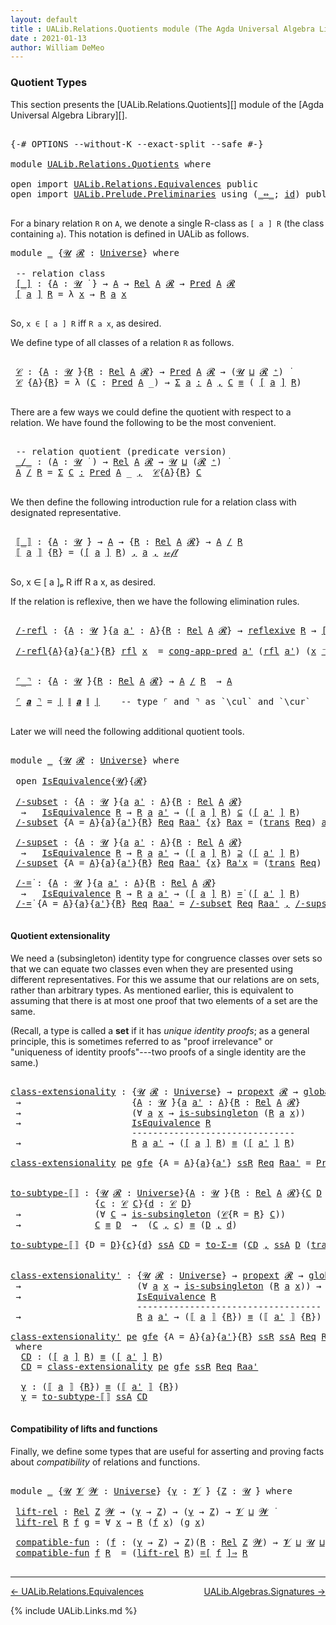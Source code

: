 ```yaml
---
layout: default
title : UALib.Relations.Quotients module (The Agda Universal Algebra Library)
date : 2021-01-13
author: William DeMeo
---
```


### <a id="quotient-types">Quotient Types</a>

This section presents the [UALib.Relations.Quotients][] module of the [Agda Universal Algebra Library][].

<pre class="Agda">

<a id="312" class="Symbol">{-#</a> <a id="316" class="Keyword">OPTIONS</a> <a id="324" class="Pragma">--without-K</a> <a id="336" class="Pragma">--exact-split</a> <a id="350" class="Pragma">--safe</a> <a id="357" class="Symbol">#-}</a>

<a id="362" class="Keyword">module</a> <a id="369" href="UALib.Relations.Quotients.html" class="Module">UALib.Relations.Quotients</a> <a id="395" class="Keyword">where</a>

<a id="402" class="Keyword">open</a> <a id="407" class="Keyword">import</a> <a id="414" href="UALib.Relations.Equivalences.html" class="Module">UALib.Relations.Equivalences</a> <a id="443" class="Keyword">public</a>
<a id="450" class="Keyword">open</a> <a id="455" class="Keyword">import</a> <a id="462" href="UALib.Prelude.Preliminaries.html" class="Module">UALib.Prelude.Preliminaries</a> <a id="490" class="Keyword">using</a> <a id="496" class="Symbol">(</a><a id="497" href="MGS-MLTT.html#7080" class="Function Operator">_⇔_</a><a id="500" class="Symbol">;</a> <a id="502" href="MGS-MLTT.html#3744" class="Function">id</a><a id="504" class="Symbol">)</a> <a id="506" class="Keyword">public</a>

</pre>

For a binary relation `R` on `A`, we denote a single R-class as `[ a ] R` (the class containing `a`). This notation is defined in UALib as follows.

<pre class="Agda">
<a id="688" class="Keyword">module</a> <a id="695" href="UALib.Relations.Quotients.html#695" class="Module">_</a> <a id="697" class="Symbol">{</a><a id="698" href="UALib.Relations.Quotients.html#698" class="Bound">𝓤</a> <a id="700" href="UALib.Relations.Quotients.html#700" class="Bound">𝓡</a> <a id="702" class="Symbol">:</a> <a id="704" href="universes.html#551" class="Postulate">Universe</a><a id="712" class="Symbol">}</a> <a id="714" class="Keyword">where</a>

 <a id="722" class="Comment">-- relation class</a>
 <a id="741" href="UALib.Relations.Quotients.html#741" class="Function Operator">[_]</a> <a id="745" class="Symbol">:</a> <a id="747" class="Symbol">{</a><a id="748" href="UALib.Relations.Quotients.html#748" class="Bound">A</a> <a id="750" class="Symbol">:</a> <a id="752" href="UALib.Relations.Quotients.html#698" class="Bound">𝓤</a> <a id="754" href="universes.html#758" class="Function Operator">̇</a> <a id="756" class="Symbol">}</a> <a id="758" class="Symbol">→</a> <a id="760" href="UALib.Relations.Quotients.html#748" class="Bound">A</a> <a id="762" class="Symbol">→</a> <a id="764" href="UALib.Relations.Binary.html#1507" class="Function">Rel</a> <a id="768" href="UALib.Relations.Quotients.html#748" class="Bound">A</a> <a id="770" href="UALib.Relations.Quotients.html#700" class="Bound">𝓡</a> <a id="772" class="Symbol">→</a> <a id="774" href="UALib.Relations.Unary.html#1088" class="Function">Pred</a> <a id="779" href="UALib.Relations.Quotients.html#748" class="Bound">A</a> <a id="781" href="UALib.Relations.Quotients.html#700" class="Bound">𝓡</a>
 <a id="784" href="UALib.Relations.Quotients.html#741" class="Function Operator">[</a> <a id="786" href="UALib.Relations.Quotients.html#786" class="Bound">a</a> <a id="788" href="UALib.Relations.Quotients.html#741" class="Function Operator">]</a> <a id="790" href="UALib.Relations.Quotients.html#790" class="Bound">R</a> <a id="792" class="Symbol">=</a> <a id="794" class="Symbol">λ</a> <a id="796" href="UALib.Relations.Quotients.html#796" class="Bound">x</a> <a id="798" class="Symbol">→</a> <a id="800" href="UALib.Relations.Quotients.html#790" class="Bound">R</a> <a id="802" href="UALib.Relations.Quotients.html#786" class="Bound">a</a> <a id="804" href="UALib.Relations.Quotients.html#796" class="Bound">x</a>

</pre>

So, `x ∈ [ a ] R` iff `R a x`, as desired.

We define type of all classes of a relation `R` as follows.

<pre class="Agda">

 <a id="939" href="UALib.Relations.Quotients.html#939" class="Function">𝒞</a> <a id="941" class="Symbol">:</a> <a id="943" class="Symbol">{</a><a id="944" href="UALib.Relations.Quotients.html#944" class="Bound">A</a> <a id="946" class="Symbol">:</a> <a id="948" href="UALib.Relations.Quotients.html#698" class="Bound">𝓤</a> <a id="950" href="universes.html#758" class="Function Operator">̇</a><a id="951" class="Symbol">}{</a><a id="953" href="UALib.Relations.Quotients.html#953" class="Bound">R</a> <a id="955" class="Symbol">:</a> <a id="957" href="UALib.Relations.Binary.html#1507" class="Function">Rel</a> <a id="961" href="UALib.Relations.Quotients.html#944" class="Bound">A</a> <a id="963" href="UALib.Relations.Quotients.html#700" class="Bound">𝓡</a><a id="964" class="Symbol">}</a> <a id="966" class="Symbol">→</a> <a id="968" href="UALib.Relations.Unary.html#1088" class="Function">Pred</a> <a id="973" href="UALib.Relations.Quotients.html#944" class="Bound">A</a> <a id="975" href="UALib.Relations.Quotients.html#700" class="Bound">𝓡</a> <a id="977" class="Symbol">→</a> <a id="979" class="Symbol">(</a><a id="980" href="UALib.Relations.Quotients.html#698" class="Bound">𝓤</a> <a id="982" href="Agda.Primitive.html#636" class="Primitive Operator">⊔</a> <a id="984" href="UALib.Relations.Quotients.html#700" class="Bound">𝓡</a> <a id="986" href="universes.html#527" class="Primitive Operator">⁺</a><a id="987" class="Symbol">)</a> <a id="989" href="universes.html#758" class="Function Operator">̇</a>
 <a id="992" href="UALib.Relations.Quotients.html#939" class="Function">𝒞</a> <a id="994" class="Symbol">{</a><a id="995" href="UALib.Relations.Quotients.html#995" class="Bound">A</a><a id="996" class="Symbol">}{</a><a id="998" href="UALib.Relations.Quotients.html#998" class="Bound">R</a><a id="999" class="Symbol">}</a> <a id="1001" class="Symbol">=</a> <a id="1003" class="Symbol">λ</a> <a id="1005" class="Symbol">(</a><a id="1006" href="UALib.Relations.Quotients.html#1006" class="Bound">C</a> <a id="1008" class="Symbol">:</a> <a id="1010" href="UALib.Relations.Unary.html#1088" class="Function">Pred</a> <a id="1015" href="UALib.Relations.Quotients.html#995" class="Bound">A</a> <a id="1017" class="Symbol">_)</a> <a id="1020" class="Symbol">→</a> <a id="1022" href="MGS-MLTT.html#3074" class="Function">Σ</a> <a id="1024" href="UALib.Relations.Quotients.html#1024" class="Bound">a</a> <a id="1026" href="MGS-MLTT.html#3074" class="Function">꞉</a> <a id="1028" href="UALib.Relations.Quotients.html#995" class="Bound">A</a> <a id="1030" href="MGS-MLTT.html#3074" class="Function">,</a> <a id="1032" href="UALib.Relations.Quotients.html#1006" class="Bound">C</a> <a id="1034" href="UALib.Prelude.Preliminaries.html#5556" class="Datatype Operator">≡</a> <a id="1036" class="Symbol">(</a> <a id="1038" href="UALib.Relations.Quotients.html#741" class="Function Operator">[</a> <a id="1040" href="UALib.Relations.Quotients.html#1024" class="Bound">a</a> <a id="1042" href="UALib.Relations.Quotients.html#741" class="Function Operator">]</a> <a id="1044" href="UALib.Relations.Quotients.html#998" class="Bound">R</a><a id="1045" class="Symbol">)</a>

</pre>

There are a few ways we could define the quotient with respect to a relation. We have found the following to be the most convenient.

<pre class="Agda">

 <a id="1209" class="Comment">-- relation quotient (predicate version)</a>
 <a id="1251" href="UALib.Relations.Quotients.html#1251" class="Function Operator">_/_</a> <a id="1255" class="Symbol">:</a> <a id="1257" class="Symbol">(</a><a id="1258" href="UALib.Relations.Quotients.html#1258" class="Bound">A</a> <a id="1260" class="Symbol">:</a> <a id="1262" href="UALib.Relations.Quotients.html#698" class="Bound">𝓤</a> <a id="1264" href="universes.html#758" class="Function Operator">̇</a> <a id="1266" class="Symbol">)</a> <a id="1268" class="Symbol">→</a> <a id="1270" href="UALib.Relations.Binary.html#1507" class="Function">Rel</a> <a id="1274" href="UALib.Relations.Quotients.html#1258" class="Bound">A</a> <a id="1276" href="UALib.Relations.Quotients.html#700" class="Bound">𝓡</a> <a id="1278" class="Symbol">→</a> <a id="1280" href="UALib.Relations.Quotients.html#698" class="Bound">𝓤</a> <a id="1282" href="Agda.Primitive.html#636" class="Primitive Operator">⊔</a> <a id="1284" class="Symbol">(</a><a id="1285" href="UALib.Relations.Quotients.html#700" class="Bound">𝓡</a> <a id="1287" href="universes.html#527" class="Primitive Operator">⁺</a><a id="1288" class="Symbol">)</a> <a id="1290" href="universes.html#758" class="Function Operator">̇</a>
 <a id="1293" href="UALib.Relations.Quotients.html#1293" class="Bound">A</a> <a id="1295" href="UALib.Relations.Quotients.html#1251" class="Function Operator">/</a> <a id="1297" href="UALib.Relations.Quotients.html#1297" class="Bound">R</a> <a id="1299" class="Symbol">=</a> <a id="1301" href="MGS-MLTT.html#3074" class="Function">Σ</a> <a id="1303" href="UALib.Relations.Quotients.html#1303" class="Bound">C</a> <a id="1305" href="MGS-MLTT.html#3074" class="Function">꞉</a> <a id="1307" href="UALib.Relations.Unary.html#1088" class="Function">Pred</a> <a id="1312" href="UALib.Relations.Quotients.html#1293" class="Bound">A</a> <a id="1314" class="Symbol">_</a> <a id="1316" href="MGS-MLTT.html#3074" class="Function">,</a>  <a id="1319" href="UALib.Relations.Quotients.html#939" class="Function">𝒞</a><a id="1320" class="Symbol">{</a><a id="1321" href="UALib.Relations.Quotients.html#1293" class="Bound">A</a><a id="1322" class="Symbol">}{</a><a id="1324" href="UALib.Relations.Quotients.html#1297" class="Bound">R</a><a id="1325" class="Symbol">}</a> <a id="1327" href="UALib.Relations.Quotients.html#1303" class="Bound">C</a>

</pre>

We then define the following introduction rule for a relation class with designated representative.

<pre class="Agda">

 <a id="1458" href="UALib.Relations.Quotients.html#1458" class="Function Operator">⟦_⟧</a> <a id="1462" class="Symbol">:</a> <a id="1464" class="Symbol">{</a><a id="1465" href="UALib.Relations.Quotients.html#1465" class="Bound">A</a> <a id="1467" class="Symbol">:</a> <a id="1469" href="UALib.Relations.Quotients.html#698" class="Bound">𝓤</a> <a id="1471" href="universes.html#758" class="Function Operator">̇</a><a id="1472" class="Symbol">}</a> <a id="1474" class="Symbol">→</a> <a id="1476" href="UALib.Relations.Quotients.html#1465" class="Bound">A</a> <a id="1478" class="Symbol">→</a> <a id="1480" class="Symbol">{</a><a id="1481" href="UALib.Relations.Quotients.html#1481" class="Bound">R</a> <a id="1483" class="Symbol">:</a> <a id="1485" href="UALib.Relations.Binary.html#1507" class="Function">Rel</a> <a id="1489" href="UALib.Relations.Quotients.html#1465" class="Bound">A</a> <a id="1491" href="UALib.Relations.Quotients.html#700" class="Bound">𝓡</a><a id="1492" class="Symbol">}</a> <a id="1494" class="Symbol">→</a> <a id="1496" href="UALib.Relations.Quotients.html#1465" class="Bound">A</a> <a id="1498" href="UALib.Relations.Quotients.html#1251" class="Function Operator">/</a> <a id="1500" href="UALib.Relations.Quotients.html#1481" class="Bound">R</a>
 <a id="1503" href="UALib.Relations.Quotients.html#1458" class="Function Operator">⟦</a> <a id="1505" href="UALib.Relations.Quotients.html#1505" class="Bound">a</a> <a id="1507" href="UALib.Relations.Quotients.html#1458" class="Function Operator">⟧</a> <a id="1509" class="Symbol">{</a><a id="1510" href="UALib.Relations.Quotients.html#1510" class="Bound">R</a><a id="1511" class="Symbol">}</a> <a id="1513" class="Symbol">=</a> <a id="1515" class="Symbol">(</a><a id="1516" href="UALib.Relations.Quotients.html#741" class="Function Operator">[</a> <a id="1518" href="UALib.Relations.Quotients.html#1505" class="Bound">a</a> <a id="1520" href="UALib.Relations.Quotients.html#741" class="Function Operator">]</a> <a id="1522" href="UALib.Relations.Quotients.html#1510" class="Bound">R</a><a id="1523" class="Symbol">)</a> <a id="1525" href="UALib.Prelude.Preliminaries.html#5665" class="InductiveConstructor Operator">,</a> <a id="1527" href="UALib.Relations.Quotients.html#1505" class="Bound">a</a> <a id="1529" href="UALib.Prelude.Preliminaries.html#5665" class="InductiveConstructor Operator">,</a> <a id="1531" href="UALib.Prelude.Preliminaries.html#5570" class="InductiveConstructor">𝓇ℯ𝒻𝓁</a>

</pre>

So, x ∈ [ a ]ₚ R iff R a x, as desired.

If the relation is reflexive, then we have the following elimination rules.

<pre class="Agda">

 <a id="1682" href="UALib.Relations.Quotients.html#1682" class="Function">/-refl</a> <a id="1689" class="Symbol">:</a> <a id="1691" class="Symbol">{</a><a id="1692" href="UALib.Relations.Quotients.html#1692" class="Bound">A</a> <a id="1694" class="Symbol">:</a> <a id="1696" href="UALib.Relations.Quotients.html#698" class="Bound">𝓤</a> <a id="1698" href="universes.html#758" class="Function Operator">̇</a><a id="1699" class="Symbol">}{</a><a id="1701" href="UALib.Relations.Quotients.html#1701" class="Bound">a</a> <a id="1703" href="UALib.Relations.Quotients.html#1703" class="Bound">a&#39;</a> <a id="1706" class="Symbol">:</a> <a id="1708" href="UALib.Relations.Quotients.html#1692" class="Bound">A</a><a id="1709" class="Symbol">}{</a><a id="1711" href="UALib.Relations.Quotients.html#1711" class="Bound">R</a> <a id="1713" class="Symbol">:</a> <a id="1715" href="UALib.Relations.Binary.html#1507" class="Function">Rel</a> <a id="1719" href="UALib.Relations.Quotients.html#1692" class="Bound">A</a> <a id="1721" href="UALib.Relations.Quotients.html#700" class="Bound">𝓡</a><a id="1722" class="Symbol">}</a> <a id="1724" class="Symbol">→</a> <a id="1726" href="UALib.Relations.Binary.html#2587" class="Function">reflexive</a> <a id="1736" href="UALib.Relations.Quotients.html#1711" class="Bound">R</a> <a id="1738" class="Symbol">→</a> <a id="1740" href="UALib.Relations.Quotients.html#741" class="Function Operator">[</a> <a id="1742" href="UALib.Relations.Quotients.html#1701" class="Bound">a</a> <a id="1744" href="UALib.Relations.Quotients.html#741" class="Function Operator">]</a> <a id="1746" href="UALib.Relations.Quotients.html#1711" class="Bound">R</a> <a id="1748" href="UALib.Prelude.Preliminaries.html#5556" class="Datatype Operator">≡</a> <a id="1750" href="UALib.Relations.Quotients.html#741" class="Function Operator">[</a> <a id="1752" href="UALib.Relations.Quotients.html#1703" class="Bound">a&#39;</a> <a id="1755" href="UALib.Relations.Quotients.html#741" class="Function Operator">]</a> <a id="1757" href="UALib.Relations.Quotients.html#1711" class="Bound">R</a> <a id="1759" class="Symbol">→</a> <a id="1761" href="UALib.Relations.Quotients.html#1711" class="Bound">R</a> <a id="1763" href="UALib.Relations.Quotients.html#1701" class="Bound">a</a> <a id="1765" href="UALib.Relations.Quotients.html#1703" class="Bound">a&#39;</a>

 <a id="1770" href="UALib.Relations.Quotients.html#1682" class="Function">/-refl</a><a id="1776" class="Symbol">{</a><a id="1777" href="UALib.Relations.Quotients.html#1777" class="Bound">A</a><a id="1778" class="Symbol">}{</a><a id="1780" href="UALib.Relations.Quotients.html#1780" class="Bound">a</a><a id="1781" class="Symbol">}{</a><a id="1783" href="UALib.Relations.Quotients.html#1783" class="Bound">a&#39;</a><a id="1785" class="Symbol">}{</a><a id="1787" href="UALib.Relations.Quotients.html#1787" class="Bound">R</a><a id="1788" class="Symbol">}</a> <a id="1790" href="UALib.Relations.Quotients.html#1790" class="Bound">rfl</a> <a id="1794" href="UALib.Relations.Quotients.html#1794" class="Bound">x</a>  <a id="1797" class="Symbol">=</a> <a id="1799" href="UALib.Relations.Unary.html#6038" class="Function">cong-app-pred</a> <a id="1813" href="UALib.Relations.Quotients.html#1783" class="Bound">a&#39;</a> <a id="1816" class="Symbol">(</a><a id="1817" href="UALib.Relations.Quotients.html#1790" class="Bound">rfl</a> <a id="1821" href="UALib.Relations.Quotients.html#1783" class="Bound">a&#39;</a><a id="1823" class="Symbol">)</a> <a id="1825" class="Symbol">(</a><a id="1826" href="UALib.Relations.Quotients.html#1794" class="Bound">x</a> <a id="1828" href="MGS-MLTT.html#6125" class="Function Operator">⁻¹</a><a id="1830" class="Symbol">)</a>


 <a id="1835" href="UALib.Relations.Quotients.html#1835" class="Function Operator">⌜_⌝</a> <a id="1839" class="Symbol">:</a> <a id="1841" class="Symbol">{</a><a id="1842" href="UALib.Relations.Quotients.html#1842" class="Bound">A</a> <a id="1844" class="Symbol">:</a> <a id="1846" href="UALib.Relations.Quotients.html#698" class="Bound">𝓤</a> <a id="1848" href="universes.html#758" class="Function Operator">̇</a><a id="1849" class="Symbol">}{</a><a id="1851" href="UALib.Relations.Quotients.html#1851" class="Bound">R</a> <a id="1853" class="Symbol">:</a> <a id="1855" href="UALib.Relations.Binary.html#1507" class="Function">Rel</a> <a id="1859" href="UALib.Relations.Quotients.html#1842" class="Bound">A</a> <a id="1861" href="UALib.Relations.Quotients.html#700" class="Bound">𝓡</a><a id="1862" class="Symbol">}</a> <a id="1864" class="Symbol">→</a> <a id="1866" href="UALib.Relations.Quotients.html#1842" class="Bound">A</a> <a id="1868" href="UALib.Relations.Quotients.html#1251" class="Function Operator">/</a> <a id="1870" href="UALib.Relations.Quotients.html#1851" class="Bound">R</a>  <a id="1873" class="Symbol">→</a> <a id="1875" href="UALib.Relations.Quotients.html#1842" class="Bound">A</a>

 <a id="1879" href="UALib.Relations.Quotients.html#1835" class="Function Operator">⌜</a> <a id="1881" href="UALib.Relations.Quotients.html#1881" class="Bound">𝒂</a> <a id="1883" href="UALib.Relations.Quotients.html#1835" class="Function Operator">⌝</a> <a id="1885" class="Symbol">=</a> <a id="1887" href="UALib.Prelude.Preliminaries.html#11659" class="Function Operator">∣</a> <a id="1889" href="UALib.Prelude.Preliminaries.html#11740" class="Function Operator">∥</a> <a id="1891" href="UALib.Relations.Quotients.html#1881" class="Bound">𝒂</a> <a id="1893" href="UALib.Prelude.Preliminaries.html#11740" class="Function Operator">∥</a> <a id="1895" href="UALib.Prelude.Preliminaries.html#11659" class="Function Operator">∣</a>    <a id="1900" class="Comment">-- type ⌜ and ⌝ as `\cul` and `\cur`</a>

</pre>

Later we will need the following additional quotient tools.

<pre class="Agda">

<a id="2025" class="Keyword">module</a> <a id="2032" href="UALib.Relations.Quotients.html#2032" class="Module">_</a> <a id="2034" class="Symbol">{</a><a id="2035" href="UALib.Relations.Quotients.html#2035" class="Bound">𝓤</a> <a id="2037" href="UALib.Relations.Quotients.html#2037" class="Bound">𝓡</a> <a id="2039" class="Symbol">:</a> <a id="2041" href="universes.html#551" class="Postulate">Universe</a><a id="2049" class="Symbol">}</a> <a id="2051" class="Keyword">where</a>

 <a id="2059" class="Keyword">open</a> <a id="2064" href="UALib.Relations.Equivalences.html#668" class="Module">IsEquivalence</a><a id="2077" class="Symbol">{</a><a id="2078" href="UALib.Relations.Quotients.html#2035" class="Bound">𝓤</a><a id="2079" class="Symbol">}{</a><a id="2081" href="UALib.Relations.Quotients.html#2037" class="Bound">𝓡</a><a id="2082" class="Symbol">}</a>

 <a id="2086" href="UALib.Relations.Quotients.html#2086" class="Function">/-subset</a> <a id="2095" class="Symbol">:</a> <a id="2097" class="Symbol">{</a><a id="2098" href="UALib.Relations.Quotients.html#2098" class="Bound">A</a> <a id="2100" class="Symbol">:</a> <a id="2102" href="UALib.Relations.Quotients.html#2035" class="Bound">𝓤</a> <a id="2104" href="universes.html#758" class="Function Operator">̇</a><a id="2105" class="Symbol">}{</a><a id="2107" href="UALib.Relations.Quotients.html#2107" class="Bound">a</a> <a id="2109" href="UALib.Relations.Quotients.html#2109" class="Bound">a&#39;</a> <a id="2112" class="Symbol">:</a> <a id="2114" href="UALib.Relations.Quotients.html#2098" class="Bound">A</a><a id="2115" class="Symbol">}{</a><a id="2117" href="UALib.Relations.Quotients.html#2117" class="Bound">R</a> <a id="2119" class="Symbol">:</a> <a id="2121" href="UALib.Relations.Binary.html#1507" class="Function">Rel</a> <a id="2125" href="UALib.Relations.Quotients.html#2098" class="Bound">A</a> <a id="2127" href="UALib.Relations.Quotients.html#2037" class="Bound">𝓡</a><a id="2128" class="Symbol">}</a>
  <a id="2132" class="Symbol">→</a>   <a id="2136" href="UALib.Relations.Equivalences.html#668" class="Record">IsEquivalence</a> <a id="2150" href="UALib.Relations.Quotients.html#2117" class="Bound">R</a> <a id="2152" class="Symbol">→</a> <a id="2154" href="UALib.Relations.Quotients.html#2117" class="Bound">R</a> <a id="2156" href="UALib.Relations.Quotients.html#2107" class="Bound">a</a> <a id="2158" href="UALib.Relations.Quotients.html#2109" class="Bound">a&#39;</a> <a id="2161" class="Symbol">→</a> <a id="2163" class="Symbol">(</a><a id="2164" href="UALib.Relations.Quotients.html#741" class="Function Operator">[</a> <a id="2166" href="UALib.Relations.Quotients.html#2107" class="Bound">a</a> <a id="2168" href="UALib.Relations.Quotients.html#741" class="Function Operator">]</a> <a id="2170" href="UALib.Relations.Quotients.html#2117" class="Bound">R</a><a id="2171" class="Symbol">)</a> <a id="2173" href="UALib.Relations.Unary.html#3007" class="Function Operator">⊆</a> <a id="2175" class="Symbol">(</a><a id="2176" href="UALib.Relations.Quotients.html#741" class="Function Operator">[</a> <a id="2178" href="UALib.Relations.Quotients.html#2109" class="Bound">a&#39;</a> <a id="2181" href="UALib.Relations.Quotients.html#741" class="Function Operator">]</a> <a id="2183" href="UALib.Relations.Quotients.html#2117" class="Bound">R</a><a id="2184" class="Symbol">)</a>
 <a id="2187" href="UALib.Relations.Quotients.html#2086" class="Function">/-subset</a> <a id="2196" class="Symbol">{</a><a id="2197" class="Argument">A</a> <a id="2199" class="Symbol">=</a> <a id="2201" href="UALib.Relations.Quotients.html#2201" class="Bound">A</a><a id="2202" class="Symbol">}{</a><a id="2204" href="UALib.Relations.Quotients.html#2204" class="Bound">a</a><a id="2205" class="Symbol">}{</a><a id="2207" href="UALib.Relations.Quotients.html#2207" class="Bound">a&#39;</a><a id="2209" class="Symbol">}{</a><a id="2211" href="UALib.Relations.Quotients.html#2211" class="Bound">R</a><a id="2212" class="Symbol">}</a> <a id="2214" href="UALib.Relations.Quotients.html#2214" class="Bound">Req</a> <a id="2218" href="UALib.Relations.Quotients.html#2218" class="Bound">Raa&#39;</a> <a id="2223" class="Symbol">{</a><a id="2224" href="UALib.Relations.Quotients.html#2224" class="Bound">x</a><a id="2225" class="Symbol">}</a> <a id="2227" href="UALib.Relations.Quotients.html#2227" class="Bound">Rax</a> <a id="2231" class="Symbol">=</a> <a id="2233" class="Symbol">(</a><a id="2234" href="UALib.Relations.Equivalences.html#786" class="Field">trans</a> <a id="2240" href="UALib.Relations.Quotients.html#2214" class="Bound">Req</a><a id="2243" class="Symbol">)</a> <a id="2245" href="UALib.Relations.Quotients.html#2207" class="Bound">a&#39;</a> <a id="2248" href="UALib.Relations.Quotients.html#2204" class="Bound">a</a> <a id="2250" href="UALib.Relations.Quotients.html#2224" class="Bound">x</a> <a id="2252" class="Symbol">(</a><a id="2253" href="UALib.Relations.Equivalences.html#761" class="Field">sym</a> <a id="2257" href="UALib.Relations.Quotients.html#2214" class="Bound">Req</a> <a id="2261" href="UALib.Relations.Quotients.html#2204" class="Bound">a</a> <a id="2263" href="UALib.Relations.Quotients.html#2207" class="Bound">a&#39;</a> <a id="2266" href="UALib.Relations.Quotients.html#2218" class="Bound">Raa&#39;</a><a id="2270" class="Symbol">)</a> <a id="2272" href="UALib.Relations.Quotients.html#2227" class="Bound">Rax</a>

 <a id="2278" href="UALib.Relations.Quotients.html#2278" class="Function">/-supset</a> <a id="2287" class="Symbol">:</a> <a id="2289" class="Symbol">{</a><a id="2290" href="UALib.Relations.Quotients.html#2290" class="Bound">A</a> <a id="2292" class="Symbol">:</a> <a id="2294" href="UALib.Relations.Quotients.html#2035" class="Bound">𝓤</a> <a id="2296" href="universes.html#758" class="Function Operator">̇</a><a id="2297" class="Symbol">}{</a><a id="2299" href="UALib.Relations.Quotients.html#2299" class="Bound">a</a> <a id="2301" href="UALib.Relations.Quotients.html#2301" class="Bound">a&#39;</a> <a id="2304" class="Symbol">:</a> <a id="2306" href="UALib.Relations.Quotients.html#2290" class="Bound">A</a><a id="2307" class="Symbol">}{</a><a id="2309" href="UALib.Relations.Quotients.html#2309" class="Bound">R</a> <a id="2311" class="Symbol">:</a> <a id="2313" href="UALib.Relations.Binary.html#1507" class="Function">Rel</a> <a id="2317" href="UALib.Relations.Quotients.html#2290" class="Bound">A</a> <a id="2319" href="UALib.Relations.Quotients.html#2037" class="Bound">𝓡</a><a id="2320" class="Symbol">}</a>
  <a id="2324" class="Symbol">→</a>   <a id="2328" href="UALib.Relations.Equivalences.html#668" class="Record">IsEquivalence</a> <a id="2342" href="UALib.Relations.Quotients.html#2309" class="Bound">R</a> <a id="2344" class="Symbol">→</a> <a id="2346" href="UALib.Relations.Quotients.html#2309" class="Bound">R</a> <a id="2348" href="UALib.Relations.Quotients.html#2299" class="Bound">a</a> <a id="2350" href="UALib.Relations.Quotients.html#2301" class="Bound">a&#39;</a> <a id="2353" class="Symbol">→</a> <a id="2355" class="Symbol">(</a><a id="2356" href="UALib.Relations.Quotients.html#741" class="Function Operator">[</a> <a id="2358" href="UALib.Relations.Quotients.html#2299" class="Bound">a</a> <a id="2360" href="UALib.Relations.Quotients.html#741" class="Function Operator">]</a> <a id="2362" href="UALib.Relations.Quotients.html#2309" class="Bound">R</a><a id="2363" class="Symbol">)</a> <a id="2365" href="UALib.Relations.Unary.html#3109" class="Function Operator">⊇</a> <a id="2367" class="Symbol">(</a><a id="2368" href="UALib.Relations.Quotients.html#741" class="Function Operator">[</a> <a id="2370" href="UALib.Relations.Quotients.html#2301" class="Bound">a&#39;</a> <a id="2373" href="UALib.Relations.Quotients.html#741" class="Function Operator">]</a> <a id="2375" href="UALib.Relations.Quotients.html#2309" class="Bound">R</a><a id="2376" class="Symbol">)</a>
 <a id="2379" href="UALib.Relations.Quotients.html#2278" class="Function">/-supset</a> <a id="2388" class="Symbol">{</a><a id="2389" class="Argument">A</a> <a id="2391" class="Symbol">=</a> <a id="2393" href="UALib.Relations.Quotients.html#2393" class="Bound">A</a><a id="2394" class="Symbol">}{</a><a id="2396" href="UALib.Relations.Quotients.html#2396" class="Bound">a</a><a id="2397" class="Symbol">}{</a><a id="2399" href="UALib.Relations.Quotients.html#2399" class="Bound">a&#39;</a><a id="2401" class="Symbol">}{</a><a id="2403" href="UALib.Relations.Quotients.html#2403" class="Bound">R</a><a id="2404" class="Symbol">}</a> <a id="2406" href="UALib.Relations.Quotients.html#2406" class="Bound">Req</a> <a id="2410" href="UALib.Relations.Quotients.html#2410" class="Bound">Raa&#39;</a> <a id="2415" class="Symbol">{</a><a id="2416" href="UALib.Relations.Quotients.html#2416" class="Bound">x</a><a id="2417" class="Symbol">}</a> <a id="2419" href="UALib.Relations.Quotients.html#2419" class="Bound">Ra&#39;x</a> <a id="2424" class="Symbol">=</a> <a id="2426" class="Symbol">(</a><a id="2427" href="UALib.Relations.Equivalences.html#786" class="Field">trans</a> <a id="2433" href="UALib.Relations.Quotients.html#2406" class="Bound">Req</a><a id="2436" class="Symbol">)</a> <a id="2438" href="UALib.Relations.Quotients.html#2396" class="Bound">a</a> <a id="2440" href="UALib.Relations.Quotients.html#2399" class="Bound">a&#39;</a> <a id="2443" href="UALib.Relations.Quotients.html#2416" class="Bound">x</a> <a id="2445" href="UALib.Relations.Quotients.html#2410" class="Bound">Raa&#39;</a> <a id="2450" href="UALib.Relations.Quotients.html#2419" class="Bound">Ra&#39;x</a>

 <a id="2457" href="UALib.Relations.Quotients.html#2457" class="Function">/-=̇</a> <a id="2462" class="Symbol">:</a> <a id="2464" class="Symbol">{</a><a id="2465" href="UALib.Relations.Quotients.html#2465" class="Bound">A</a> <a id="2467" class="Symbol">:</a> <a id="2469" href="UALib.Relations.Quotients.html#2035" class="Bound">𝓤</a> <a id="2471" href="universes.html#758" class="Function Operator">̇</a><a id="2472" class="Symbol">}{</a><a id="2474" href="UALib.Relations.Quotients.html#2474" class="Bound">a</a> <a id="2476" href="UALib.Relations.Quotients.html#2476" class="Bound">a&#39;</a> <a id="2479" class="Symbol">:</a> <a id="2481" href="UALib.Relations.Quotients.html#2465" class="Bound">A</a><a id="2482" class="Symbol">}{</a><a id="2484" href="UALib.Relations.Quotients.html#2484" class="Bound">R</a> <a id="2486" class="Symbol">:</a> <a id="2488" href="UALib.Relations.Binary.html#1507" class="Function">Rel</a> <a id="2492" href="UALib.Relations.Quotients.html#2465" class="Bound">A</a> <a id="2494" href="UALib.Relations.Quotients.html#2037" class="Bound">𝓡</a><a id="2495" class="Symbol">}</a>
  <a id="2499" class="Symbol">→</a>   <a id="2503" href="UALib.Relations.Equivalences.html#668" class="Record">IsEquivalence</a> <a id="2517" href="UALib.Relations.Quotients.html#2484" class="Bound">R</a> <a id="2519" class="Symbol">→</a> <a id="2521" href="UALib.Relations.Quotients.html#2484" class="Bound">R</a> <a id="2523" href="UALib.Relations.Quotients.html#2474" class="Bound">a</a> <a id="2525" href="UALib.Relations.Quotients.html#2476" class="Bound">a&#39;</a> <a id="2528" class="Symbol">→</a> <a id="2530" class="Symbol">(</a><a id="2531" href="UALib.Relations.Quotients.html#741" class="Function Operator">[</a> <a id="2533" href="UALib.Relations.Quotients.html#2474" class="Bound">a</a> <a id="2535" href="UALib.Relations.Quotients.html#741" class="Function Operator">]</a> <a id="2537" href="UALib.Relations.Quotients.html#2484" class="Bound">R</a><a id="2538" class="Symbol">)</a> <a id="2540" href="UALib.Relations.Unary.html#3691" class="Function Operator">=̇</a> <a id="2543" class="Symbol">(</a><a id="2544" href="UALib.Relations.Quotients.html#741" class="Function Operator">[</a> <a id="2546" href="UALib.Relations.Quotients.html#2476" class="Bound">a&#39;</a> <a id="2549" href="UALib.Relations.Quotients.html#741" class="Function Operator">]</a> <a id="2551" href="UALib.Relations.Quotients.html#2484" class="Bound">R</a><a id="2552" class="Symbol">)</a>
 <a id="2555" href="UALib.Relations.Quotients.html#2457" class="Function">/-=̇</a> <a id="2560" class="Symbol">{</a><a id="2561" class="Argument">A</a> <a id="2563" class="Symbol">=</a> <a id="2565" href="UALib.Relations.Quotients.html#2565" class="Bound">A</a><a id="2566" class="Symbol">}{</a><a id="2568" href="UALib.Relations.Quotients.html#2568" class="Bound">a</a><a id="2569" class="Symbol">}{</a><a id="2571" href="UALib.Relations.Quotients.html#2571" class="Bound">a&#39;</a><a id="2573" class="Symbol">}{</a><a id="2575" href="UALib.Relations.Quotients.html#2575" class="Bound">R</a><a id="2576" class="Symbol">}</a> <a id="2578" href="UALib.Relations.Quotients.html#2578" class="Bound">Req</a> <a id="2582" href="UALib.Relations.Quotients.html#2582" class="Bound">Raa&#39;</a> <a id="2587" class="Symbol">=</a> <a id="2589" href="UALib.Relations.Quotients.html#2086" class="Function">/-subset</a> <a id="2598" href="UALib.Relations.Quotients.html#2578" class="Bound">Req</a> <a id="2602" href="UALib.Relations.Quotients.html#2582" class="Bound">Raa&#39;</a> <a id="2607" href="UALib.Prelude.Preliminaries.html#5665" class="InductiveConstructor Operator">,</a> <a id="2609" href="UALib.Relations.Quotients.html#2278" class="Function">/-supset</a> <a id="2618" href="UALib.Relations.Quotients.html#2578" class="Bound">Req</a> <a id="2622" href="UALib.Relations.Quotients.html#2582" class="Bound">Raa&#39;</a>

</pre>

#### <a id="quotient-extensionality">Quotient extensionality</a>

We need a (subsingleton) identity type for congruence classes over sets so that we can equate two classes even when they are presented using different representatives.  For this we assume that our relations are on sets, rather than arbitrary types.  As mentioned earlier, this is equivalent to assuming that there is at most one proof that two elements of a set are the same.

(Recall, a type is called a **set** if it has *unique identity proofs*; as a general principle, this is sometimes referred to as "proof irrelevance" or "uniqueness of identity proofs"---two proofs of a single identity are the same.)

<pre class="Agda">

<a id="class-extensionality"></a><a id="3331" href="UALib.Relations.Quotients.html#3331" class="Function">class-extensionality</a> <a id="3352" class="Symbol">:</a> <a id="3354" class="Symbol">{</a><a id="3355" href="UALib.Relations.Quotients.html#3355" class="Bound">𝓤</a> <a id="3357" href="UALib.Relations.Quotients.html#3357" class="Bound">𝓡</a> <a id="3359" class="Symbol">:</a> <a id="3361" href="universes.html#551" class="Postulate">Universe</a><a id="3369" class="Symbol">}</a> <a id="3371" class="Symbol">→</a> <a id="3373" href="MGS-Powerset.html#382" class="Function">propext</a> <a id="3381" href="UALib.Relations.Quotients.html#3357" class="Bound">𝓡</a> <a id="3383" class="Symbol">→</a> <a id="3385" href="MGS-Subsingleton-Theorems.html#3468" class="Function">global-dfunext</a>
 <a id="3401" class="Symbol">→</a>                     <a id="3423" class="Symbol">{</a><a id="3424" href="UALib.Relations.Quotients.html#3424" class="Bound">A</a> <a id="3426" class="Symbol">:</a> <a id="3428" href="UALib.Relations.Quotients.html#3355" class="Bound">𝓤</a> <a id="3430" href="universes.html#758" class="Function Operator">̇</a><a id="3431" class="Symbol">}{</a><a id="3433" href="UALib.Relations.Quotients.html#3433" class="Bound">a</a> <a id="3435" href="UALib.Relations.Quotients.html#3435" class="Bound">a&#39;</a> <a id="3438" class="Symbol">:</a> <a id="3440" href="UALib.Relations.Quotients.html#3424" class="Bound">A</a><a id="3441" class="Symbol">}{</a><a id="3443" href="UALib.Relations.Quotients.html#3443" class="Bound">R</a> <a id="3445" class="Symbol">:</a> <a id="3447" href="UALib.Relations.Binary.html#1507" class="Function">Rel</a> <a id="3451" href="UALib.Relations.Quotients.html#3424" class="Bound">A</a> <a id="3453" href="UALib.Relations.Quotients.html#3357" class="Bound">𝓡</a><a id="3454" class="Symbol">}</a>
 <a id="3457" class="Symbol">→</a>                     <a id="3479" class="Symbol">(∀</a> <a id="3482" href="UALib.Relations.Quotients.html#3482" class="Bound">a</a> <a id="3484" href="UALib.Relations.Quotients.html#3484" class="Bound">x</a> <a id="3486" class="Symbol">→</a> <a id="3488" href="MGS-Basic-UF.html#743" class="Function">is-subsingleton</a> <a id="3504" class="Symbol">(</a><a id="3505" href="UALib.Relations.Quotients.html#3443" class="Bound">R</a> <a id="3507" href="UALib.Relations.Quotients.html#3482" class="Bound">a</a> <a id="3509" href="UALib.Relations.Quotients.html#3484" class="Bound">x</a><a id="3510" class="Symbol">))</a>
 <a id="3514" class="Symbol">→</a>                     <a id="3536" href="UALib.Relations.Equivalences.html#668" class="Record">IsEquivalence</a> <a id="3550" href="UALib.Relations.Quotients.html#3443" class="Bound">R</a>
                       <a id="3575" class="Comment">-------------------------------</a>
 <a id="3608" class="Symbol">→</a>                     <a id="3630" href="UALib.Relations.Quotients.html#3443" class="Bound">R</a> <a id="3632" href="UALib.Relations.Quotients.html#3433" class="Bound">a</a> <a id="3634" href="UALib.Relations.Quotients.html#3435" class="Bound">a&#39;</a> <a id="3637" class="Symbol">→</a> <a id="3639" class="Symbol">(</a><a id="3640" href="UALib.Relations.Quotients.html#741" class="Function Operator">[</a> <a id="3642" href="UALib.Relations.Quotients.html#3433" class="Bound">a</a> <a id="3644" href="UALib.Relations.Quotients.html#741" class="Function Operator">]</a> <a id="3646" href="UALib.Relations.Quotients.html#3443" class="Bound">R</a><a id="3647" class="Symbol">)</a> <a id="3649" href="UALib.Prelude.Preliminaries.html#5556" class="Datatype Operator">≡</a> <a id="3651" class="Symbol">(</a><a id="3652" href="UALib.Relations.Quotients.html#741" class="Function Operator">[</a> <a id="3654" href="UALib.Relations.Quotients.html#3435" class="Bound">a&#39;</a> <a id="3657" href="UALib.Relations.Quotients.html#741" class="Function Operator">]</a> <a id="3659" href="UALib.Relations.Quotients.html#3443" class="Bound">R</a><a id="3660" class="Symbol">)</a>

<a id="3663" href="UALib.Relations.Quotients.html#3331" class="Function">class-extensionality</a> <a id="3684" href="UALib.Relations.Quotients.html#3684" class="Bound">pe</a> <a id="3687" href="UALib.Relations.Quotients.html#3687" class="Bound">gfe</a> <a id="3691" class="Symbol">{</a><a id="3692" class="Argument">A</a> <a id="3694" class="Symbol">=</a> <a id="3696" href="UALib.Relations.Quotients.html#3696" class="Bound">A</a><a id="3697" class="Symbol">}{</a><a id="3699" href="UALib.Relations.Quotients.html#3699" class="Bound">a</a><a id="3700" class="Symbol">}{</a><a id="3702" href="UALib.Relations.Quotients.html#3702" class="Bound">a&#39;</a><a id="3704" class="Symbol">}</a> <a id="3706" href="UALib.Relations.Quotients.html#3706" class="Bound">ssR</a> <a id="3710" href="UALib.Relations.Quotients.html#3710" class="Bound">Req</a> <a id="3714" href="UALib.Relations.Quotients.html#3714" class="Bound">Raa&#39;</a> <a id="3719" class="Symbol">=</a> <a id="3721" href="UALib.Relations.Unary.html#4576" class="Function">Pred-=̇-≡</a> <a id="3731" href="UALib.Relations.Quotients.html#3684" class="Bound">pe</a> <a id="3734" href="UALib.Relations.Quotients.html#3687" class="Bound">gfe</a> <a id="3738" class="Symbol">(</a><a id="3739" href="UALib.Relations.Quotients.html#3706" class="Bound">ssR</a> <a id="3743" href="UALib.Relations.Quotients.html#3699" class="Bound">a</a><a id="3744" class="Symbol">)(</a><a id="3746" href="UALib.Relations.Quotients.html#3706" class="Bound">ssR</a> <a id="3750" href="UALib.Relations.Quotients.html#3702" class="Bound">a&#39;</a><a id="3752" class="Symbol">)(</a><a id="3754" href="UALib.Relations.Quotients.html#2457" class="Function">/-=̇</a> <a id="3759" href="UALib.Relations.Quotients.html#3710" class="Bound">Req</a> <a id="3763" href="UALib.Relations.Quotients.html#3714" class="Bound">Raa&#39;</a><a id="3767" class="Symbol">)</a>


<a id="to-subtype-⟦⟧"></a><a id="3771" href="UALib.Relations.Quotients.html#3771" class="Function">to-subtype-⟦⟧</a> <a id="3785" class="Symbol">:</a> <a id="3787" class="Symbol">{</a><a id="3788" href="UALib.Relations.Quotients.html#3788" class="Bound">𝓤</a> <a id="3790" href="UALib.Relations.Quotients.html#3790" class="Bound">𝓡</a> <a id="3792" class="Symbol">:</a> <a id="3794" href="universes.html#551" class="Postulate">Universe</a><a id="3802" class="Symbol">}{</a><a id="3804" href="UALib.Relations.Quotients.html#3804" class="Bound">A</a> <a id="3806" class="Symbol">:</a> <a id="3808" href="UALib.Relations.Quotients.html#3788" class="Bound">𝓤</a> <a id="3810" href="universes.html#758" class="Function Operator">̇</a><a id="3811" class="Symbol">}{</a><a id="3813" href="UALib.Relations.Quotients.html#3813" class="Bound">R</a> <a id="3815" class="Symbol">:</a> <a id="3817" href="UALib.Relations.Binary.html#1507" class="Function">Rel</a> <a id="3821" href="UALib.Relations.Quotients.html#3804" class="Bound">A</a> <a id="3823" href="UALib.Relations.Quotients.html#3790" class="Bound">𝓡</a><a id="3824" class="Symbol">}{</a><a id="3826" href="UALib.Relations.Quotients.html#3826" class="Bound">C</a> <a id="3828" href="UALib.Relations.Quotients.html#3828" class="Bound">D</a> <a id="3830" class="Symbol">:</a> <a id="3832" href="UALib.Relations.Unary.html#1088" class="Function">Pred</a> <a id="3837" href="UALib.Relations.Quotients.html#3804" class="Bound">A</a> <a id="3839" href="UALib.Relations.Quotients.html#3790" class="Bound">𝓡</a><a id="3840" class="Symbol">}</a>
                <a id="3858" class="Symbol">{</a><a id="3859" href="UALib.Relations.Quotients.html#3859" class="Bound">c</a> <a id="3861" class="Symbol">:</a> <a id="3863" href="UALib.Relations.Quotients.html#939" class="Function">𝒞</a> <a id="3865" href="UALib.Relations.Quotients.html#3826" class="Bound">C</a><a id="3866" class="Symbol">}{</a><a id="3868" href="UALib.Relations.Quotients.html#3868" class="Bound">d</a> <a id="3870" class="Symbol">:</a> <a id="3872" href="UALib.Relations.Quotients.html#939" class="Function">𝒞</a> <a id="3874" href="UALib.Relations.Quotients.html#3828" class="Bound">D</a><a id="3875" class="Symbol">}</a>
 <a id="3878" class="Symbol">→</a>              <a id="3893" class="Symbol">(∀</a> <a id="3896" href="UALib.Relations.Quotients.html#3896" class="Bound">C</a> <a id="3898" class="Symbol">→</a> <a id="3900" href="MGS-Basic-UF.html#743" class="Function">is-subsingleton</a> <a id="3916" class="Symbol">(</a><a id="3917" href="UALib.Relations.Quotients.html#939" class="Function">𝒞</a><a id="3918" class="Symbol">{</a><a id="3919" class="Argument">R</a> <a id="3921" class="Symbol">=</a> <a id="3923" href="UALib.Relations.Quotients.html#3813" class="Bound">R</a><a id="3924" class="Symbol">}</a> <a id="3926" href="UALib.Relations.Quotients.html#3896" class="Bound">C</a><a id="3927" class="Symbol">))</a>
 <a id="3931" class="Symbol">→</a>              <a id="3946" href="UALib.Relations.Quotients.html#3826" class="Bound">C</a> <a id="3948" href="UALib.Prelude.Preliminaries.html#5556" class="Datatype Operator">≡</a> <a id="3950" href="UALib.Relations.Quotients.html#3828" class="Bound">D</a>  <a id="3953" class="Symbol">→</a>  <a id="3956" class="Symbol">(</a><a id="3957" href="UALib.Relations.Quotients.html#3826" class="Bound">C</a> <a id="3959" href="UALib.Prelude.Preliminaries.html#5665" class="InductiveConstructor Operator">,</a> <a id="3961" href="UALib.Relations.Quotients.html#3859" class="Bound">c</a><a id="3962" class="Symbol">)</a> <a id="3964" href="UALib.Prelude.Preliminaries.html#5556" class="Datatype Operator">≡</a> <a id="3966" class="Symbol">(</a><a id="3967" href="UALib.Relations.Quotients.html#3828" class="Bound">D</a> <a id="3969" href="UALib.Prelude.Preliminaries.html#5665" class="InductiveConstructor Operator">,</a> <a id="3971" href="UALib.Relations.Quotients.html#3868" class="Bound">d</a><a id="3972" class="Symbol">)</a>

<a id="3975" href="UALib.Relations.Quotients.html#3771" class="Function">to-subtype-⟦⟧</a> <a id="3989" class="Symbol">{</a><a id="3990" class="Argument">D</a> <a id="3992" class="Symbol">=</a> <a id="3994" href="UALib.Relations.Quotients.html#3994" class="Bound">D</a><a id="3995" class="Symbol">}{</a><a id="3997" href="UALib.Relations.Quotients.html#3997" class="Bound">c</a><a id="3998" class="Symbol">}{</a><a id="4000" href="UALib.Relations.Quotients.html#4000" class="Bound">d</a><a id="4001" class="Symbol">}</a> <a id="4003" href="UALib.Relations.Quotients.html#4003" class="Bound">ssA</a> <a id="4007" href="UALib.Relations.Quotients.html#4007" class="Bound">CD</a> <a id="4010" class="Symbol">=</a> <a id="4012" href="MGS-Basic-UF.html#7284" class="Function">to-Σ-≡</a> <a id="4019" class="Symbol">(</a><a id="4020" href="UALib.Relations.Quotients.html#4007" class="Bound">CD</a> <a id="4023" href="UALib.Prelude.Preliminaries.html#5665" class="InductiveConstructor Operator">,</a> <a id="4025" href="UALib.Relations.Quotients.html#4003" class="Bound">ssA</a> <a id="4029" href="UALib.Relations.Quotients.html#3994" class="Bound">D</a> <a id="4031" class="Symbol">(</a><a id="4032" href="MGS-MLTT.html#4946" class="Function">transport</a> <a id="4042" href="UALib.Relations.Quotients.html#939" class="Function">𝒞</a> <a id="4044" href="UALib.Relations.Quotients.html#4007" class="Bound">CD</a> <a id="4047" href="UALib.Relations.Quotients.html#3997" class="Bound">c</a><a id="4048" class="Symbol">)</a> <a id="4050" href="UALib.Relations.Quotients.html#4000" class="Bound">d</a><a id="4051" class="Symbol">)</a>


<a id="class-extensionality&#39;"></a><a id="4055" href="UALib.Relations.Quotients.html#4055" class="Function">class-extensionality&#39;</a> <a id="4077" class="Symbol">:</a> <a id="4079" class="Symbol">{</a><a id="4080" href="UALib.Relations.Quotients.html#4080" class="Bound">𝓤</a> <a id="4082" href="UALib.Relations.Quotients.html#4082" class="Bound">𝓡</a> <a id="4084" class="Symbol">:</a> <a id="4086" href="universes.html#551" class="Postulate">Universe</a><a id="4094" class="Symbol">}</a> <a id="4096" class="Symbol">→</a> <a id="4098" href="MGS-Powerset.html#382" class="Function">propext</a> <a id="4106" href="UALib.Relations.Quotients.html#4082" class="Bound">𝓡</a> <a id="4108" class="Symbol">→</a> <a id="4110" href="MGS-Subsingleton-Theorems.html#3468" class="Function">global-dfunext</a> <a id="4125" class="Symbol">→</a> <a id="4127" class="Symbol">{</a><a id="4128" href="UALib.Relations.Quotients.html#4128" class="Bound">A</a> <a id="4130" class="Symbol">:</a> <a id="4132" href="UALib.Relations.Quotients.html#4080" class="Bound">𝓤</a> <a id="4134" href="universes.html#758" class="Function Operator">̇</a><a id="4135" class="Symbol">}{</a><a id="4137" href="UALib.Relations.Quotients.html#4137" class="Bound">a</a> <a id="4139" href="UALib.Relations.Quotients.html#4139" class="Bound">a&#39;</a> <a id="4142" class="Symbol">:</a> <a id="4144" href="UALib.Relations.Quotients.html#4128" class="Bound">A</a><a id="4145" class="Symbol">}{</a><a id="4147" href="UALib.Relations.Quotients.html#4147" class="Bound">R</a> <a id="4149" class="Symbol">:</a> <a id="4151" href="UALib.Relations.Binary.html#1507" class="Function">Rel</a> <a id="4155" href="UALib.Relations.Quotients.html#4128" class="Bound">A</a> <a id="4157" href="UALib.Relations.Quotients.html#4082" class="Bound">𝓡</a><a id="4158" class="Symbol">}</a>
 <a id="4161" class="Symbol">→</a>                      <a id="4184" class="Symbol">(∀</a> <a id="4187" href="UALib.Relations.Quotients.html#4187" class="Bound">a</a> <a id="4189" href="UALib.Relations.Quotients.html#4189" class="Bound">x</a> <a id="4191" class="Symbol">→</a> <a id="4193" href="MGS-Basic-UF.html#743" class="Function">is-subsingleton</a> <a id="4209" class="Symbol">(</a><a id="4210" href="UALib.Relations.Quotients.html#4147" class="Bound">R</a> <a id="4212" href="UALib.Relations.Quotients.html#4187" class="Bound">a</a> <a id="4214" href="UALib.Relations.Quotients.html#4189" class="Bound">x</a><a id="4215" class="Symbol">))</a> <a id="4218" class="Symbol">→</a> <a id="4220" class="Symbol">(∀</a> <a id="4223" href="UALib.Relations.Quotients.html#4223" class="Bound">C</a> <a id="4225" class="Symbol">→</a> <a id="4227" href="MGS-Basic-UF.html#743" class="Function">is-subsingleton</a> <a id="4243" class="Symbol">(</a><a id="4244" href="UALib.Relations.Quotients.html#939" class="Function">𝒞</a> <a id="4246" href="UALib.Relations.Quotients.html#4223" class="Bound">C</a><a id="4247" class="Symbol">))</a>
 <a id="4251" class="Symbol">→</a>                      <a id="4274" href="UALib.Relations.Equivalences.html#668" class="Record">IsEquivalence</a> <a id="4288" href="UALib.Relations.Quotients.html#4147" class="Bound">R</a>
                        <a id="4314" class="Comment">-----------------------------------</a>
 <a id="4351" class="Symbol">→</a>                      <a id="4374" href="UALib.Relations.Quotients.html#4147" class="Bound">R</a> <a id="4376" href="UALib.Relations.Quotients.html#4137" class="Bound">a</a> <a id="4378" href="UALib.Relations.Quotients.html#4139" class="Bound">a&#39;</a> <a id="4381" class="Symbol">→</a> <a id="4383" class="Symbol">(</a><a id="4384" href="UALib.Relations.Quotients.html#1458" class="Function Operator">⟦</a> <a id="4386" href="UALib.Relations.Quotients.html#4137" class="Bound">a</a> <a id="4388" href="UALib.Relations.Quotients.html#1458" class="Function Operator">⟧</a> <a id="4390" class="Symbol">{</a><a id="4391" href="UALib.Relations.Quotients.html#4147" class="Bound">R</a><a id="4392" class="Symbol">})</a> <a id="4395" href="UALib.Prelude.Preliminaries.html#5556" class="Datatype Operator">≡</a> <a id="4397" class="Symbol">(</a><a id="4398" href="UALib.Relations.Quotients.html#1458" class="Function Operator">⟦</a> <a id="4400" href="UALib.Relations.Quotients.html#4139" class="Bound">a&#39;</a> <a id="4403" href="UALib.Relations.Quotients.html#1458" class="Function Operator">⟧</a> <a id="4405" class="Symbol">{</a><a id="4406" href="UALib.Relations.Quotients.html#4147" class="Bound">R</a><a id="4407" class="Symbol">})</a>

<a id="4411" href="UALib.Relations.Quotients.html#4055" class="Function">class-extensionality&#39;</a> <a id="4433" href="UALib.Relations.Quotients.html#4433" class="Bound">pe</a> <a id="4436" href="UALib.Relations.Quotients.html#4436" class="Bound">gfe</a> <a id="4440" class="Symbol">{</a><a id="4441" class="Argument">A</a> <a id="4443" class="Symbol">=</a> <a id="4445" href="UALib.Relations.Quotients.html#4445" class="Bound">A</a><a id="4446" class="Symbol">}{</a><a id="4448" href="UALib.Relations.Quotients.html#4448" class="Bound">a</a><a id="4449" class="Symbol">}{</a><a id="4451" href="UALib.Relations.Quotients.html#4451" class="Bound">a&#39;</a><a id="4453" class="Symbol">}{</a><a id="4455" href="UALib.Relations.Quotients.html#4455" class="Bound">R</a><a id="4456" class="Symbol">}</a> <a id="4458" href="UALib.Relations.Quotients.html#4458" class="Bound">ssR</a> <a id="4462" href="UALib.Relations.Quotients.html#4462" class="Bound">ssA</a> <a id="4466" href="UALib.Relations.Quotients.html#4466" class="Bound">Req</a> <a id="4470" href="UALib.Relations.Quotients.html#4470" class="Bound">Raa&#39;</a> <a id="4475" class="Symbol">=</a> <a id="4477" href="UALib.Relations.Quotients.html#4567" class="Function">γ</a>
 <a id="4480" class="Keyword">where</a>
  <a id="4488" href="UALib.Relations.Quotients.html#4488" class="Function">CD</a> <a id="4491" class="Symbol">:</a> <a id="4493" class="Symbol">(</a><a id="4494" href="UALib.Relations.Quotients.html#741" class="Function Operator">[</a> <a id="4496" href="UALib.Relations.Quotients.html#4448" class="Bound">a</a> <a id="4498" href="UALib.Relations.Quotients.html#741" class="Function Operator">]</a> <a id="4500" href="UALib.Relations.Quotients.html#4455" class="Bound">R</a><a id="4501" class="Symbol">)</a> <a id="4503" href="UALib.Prelude.Preliminaries.html#5556" class="Datatype Operator">≡</a> <a id="4505" class="Symbol">(</a><a id="4506" href="UALib.Relations.Quotients.html#741" class="Function Operator">[</a> <a id="4508" href="UALib.Relations.Quotients.html#4451" class="Bound">a&#39;</a> <a id="4511" href="UALib.Relations.Quotients.html#741" class="Function Operator">]</a> <a id="4513" href="UALib.Relations.Quotients.html#4455" class="Bound">R</a><a id="4514" class="Symbol">)</a>
  <a id="4518" href="UALib.Relations.Quotients.html#4488" class="Function">CD</a> <a id="4521" class="Symbol">=</a> <a id="4523" href="UALib.Relations.Quotients.html#3331" class="Function">class-extensionality</a> <a id="4544" href="UALib.Relations.Quotients.html#4433" class="Bound">pe</a> <a id="4547" href="UALib.Relations.Quotients.html#4436" class="Bound">gfe</a> <a id="4551" href="UALib.Relations.Quotients.html#4458" class="Bound">ssR</a> <a id="4555" href="UALib.Relations.Quotients.html#4466" class="Bound">Req</a> <a id="4559" href="UALib.Relations.Quotients.html#4470" class="Bound">Raa&#39;</a>

  <a id="4567" href="UALib.Relations.Quotients.html#4567" class="Function">γ</a> <a id="4569" class="Symbol">:</a> <a id="4571" class="Symbol">(</a><a id="4572" href="UALib.Relations.Quotients.html#1458" class="Function Operator">⟦</a> <a id="4574" href="UALib.Relations.Quotients.html#4448" class="Bound">a</a> <a id="4576" href="UALib.Relations.Quotients.html#1458" class="Function Operator">⟧</a> <a id="4578" class="Symbol">{</a><a id="4579" href="UALib.Relations.Quotients.html#4455" class="Bound">R</a><a id="4580" class="Symbol">})</a> <a id="4583" href="UALib.Prelude.Preliminaries.html#5556" class="Datatype Operator">≡</a> <a id="4585" class="Symbol">(</a><a id="4586" href="UALib.Relations.Quotients.html#1458" class="Function Operator">⟦</a> <a id="4588" href="UALib.Relations.Quotients.html#4451" class="Bound">a&#39;</a> <a id="4591" href="UALib.Relations.Quotients.html#1458" class="Function Operator">⟧</a> <a id="4593" class="Symbol">{</a><a id="4594" href="UALib.Relations.Quotients.html#4455" class="Bound">R</a><a id="4595" class="Symbol">})</a>
  <a id="4600" href="UALib.Relations.Quotients.html#4567" class="Function">γ</a> <a id="4602" class="Symbol">=</a> <a id="4604" href="UALib.Relations.Quotients.html#3771" class="Function">to-subtype-⟦⟧</a> <a id="4618" href="UALib.Relations.Quotients.html#4462" class="Bound">ssA</a> <a id="4622" href="UALib.Relations.Quotients.html#4488" class="Function">CD</a>

</pre>


#### <a id="compatibility-of-lifts-and-functions">Compatibility of lifts and functions</a>

Finally, we define some types that are useful for asserting and proving facts about *compatibility* of relations and functions.

<pre class="Agda">

<a id="4874" class="Keyword">module</a> <a id="4881" href="UALib.Relations.Quotients.html#4881" class="Module">_</a> <a id="4883" class="Symbol">{</a><a id="4884" href="UALib.Relations.Quotients.html#4884" class="Bound">𝓤</a> <a id="4886" href="UALib.Relations.Quotients.html#4886" class="Bound">𝓥</a> <a id="4888" href="UALib.Relations.Quotients.html#4888" class="Bound">𝓦</a> <a id="4890" class="Symbol">:</a> <a id="4892" href="universes.html#551" class="Postulate">Universe</a><a id="4900" class="Symbol">}</a> <a id="4902" class="Symbol">{</a><a id="4903" href="UALib.Relations.Quotients.html#4903" class="Bound">γ</a> <a id="4905" class="Symbol">:</a> <a id="4907" href="UALib.Relations.Quotients.html#4886" class="Bound">𝓥</a> <a id="4909" href="universes.html#758" class="Function Operator">̇</a><a id="4910" class="Symbol">}</a> <a id="4912" class="Symbol">{</a><a id="4913" href="UALib.Relations.Quotients.html#4913" class="Bound">Z</a> <a id="4915" class="Symbol">:</a> <a id="4917" href="UALib.Relations.Quotients.html#4884" class="Bound">𝓤</a> <a id="4919" href="universes.html#758" class="Function Operator">̇</a><a id="4920" class="Symbol">}</a> <a id="4922" class="Keyword">where</a>

 <a id="4930" href="UALib.Relations.Quotients.html#4930" class="Function">lift-rel</a> <a id="4939" class="Symbol">:</a> <a id="4941" href="UALib.Relations.Binary.html#1507" class="Function">Rel</a> <a id="4945" href="UALib.Relations.Quotients.html#4913" class="Bound">Z</a> <a id="4947" href="UALib.Relations.Quotients.html#4888" class="Bound">𝓦</a> <a id="4949" class="Symbol">→</a> <a id="4951" class="Symbol">(</a><a id="4952" href="UALib.Relations.Quotients.html#4903" class="Bound">γ</a> <a id="4954" class="Symbol">→</a> <a id="4956" href="UALib.Relations.Quotients.html#4913" class="Bound">Z</a><a id="4957" class="Symbol">)</a> <a id="4959" class="Symbol">→</a> <a id="4961" class="Symbol">(</a><a id="4962" href="UALib.Relations.Quotients.html#4903" class="Bound">γ</a> <a id="4964" class="Symbol">→</a> <a id="4966" href="UALib.Relations.Quotients.html#4913" class="Bound">Z</a><a id="4967" class="Symbol">)</a> <a id="4969" class="Symbol">→</a> <a id="4971" href="UALib.Relations.Quotients.html#4886" class="Bound">𝓥</a> <a id="4973" href="Agda.Primitive.html#636" class="Primitive Operator">⊔</a> <a id="4975" href="UALib.Relations.Quotients.html#4888" class="Bound">𝓦</a> <a id="4977" href="universes.html#758" class="Function Operator">̇</a>
 <a id="4980" href="UALib.Relations.Quotients.html#4930" class="Function">lift-rel</a> <a id="4989" href="UALib.Relations.Quotients.html#4989" class="Bound">R</a> <a id="4991" href="UALib.Relations.Quotients.html#4991" class="Bound">f</a> <a id="4993" href="UALib.Relations.Quotients.html#4993" class="Bound">g</a> <a id="4995" class="Symbol">=</a> <a id="4997" class="Symbol">∀</a> <a id="4999" href="UALib.Relations.Quotients.html#4999" class="Bound">x</a> <a id="5001" class="Symbol">→</a> <a id="5003" href="UALib.Relations.Quotients.html#4989" class="Bound">R</a> <a id="5005" class="Symbol">(</a><a id="5006" href="UALib.Relations.Quotients.html#4991" class="Bound">f</a> <a id="5008" href="UALib.Relations.Quotients.html#4999" class="Bound">x</a><a id="5009" class="Symbol">)</a> <a id="5011" class="Symbol">(</a><a id="5012" href="UALib.Relations.Quotients.html#4993" class="Bound">g</a> <a id="5014" href="UALib.Relations.Quotients.html#4999" class="Bound">x</a><a id="5015" class="Symbol">)</a>

 <a id="5019" href="UALib.Relations.Quotients.html#5019" class="Function">compatible-fun</a> <a id="5034" class="Symbol">:</a> <a id="5036" class="Symbol">(</a><a id="5037" href="UALib.Relations.Quotients.html#5037" class="Bound">f</a> <a id="5039" class="Symbol">:</a> <a id="5041" class="Symbol">(</a><a id="5042" href="UALib.Relations.Quotients.html#4903" class="Bound">γ</a> <a id="5044" class="Symbol">→</a> <a id="5046" href="UALib.Relations.Quotients.html#4913" class="Bound">Z</a><a id="5047" class="Symbol">)</a> <a id="5049" class="Symbol">→</a> <a id="5051" href="UALib.Relations.Quotients.html#4913" class="Bound">Z</a><a id="5052" class="Symbol">)(</a><a id="5054" href="UALib.Relations.Quotients.html#5054" class="Bound">R</a> <a id="5056" class="Symbol">:</a> <a id="5058" href="UALib.Relations.Binary.html#1507" class="Function">Rel</a> <a id="5062" href="UALib.Relations.Quotients.html#4913" class="Bound">Z</a> <a id="5064" href="UALib.Relations.Quotients.html#4888" class="Bound">𝓦</a><a id="5065" class="Symbol">)</a> <a id="5067" class="Symbol">→</a> <a id="5069" href="UALib.Relations.Quotients.html#4886" class="Bound">𝓥</a> <a id="5071" href="Agda.Primitive.html#636" class="Primitive Operator">⊔</a> <a id="5073" href="UALib.Relations.Quotients.html#4884" class="Bound">𝓤</a> <a id="5075" href="Agda.Primitive.html#636" class="Primitive Operator">⊔</a> <a id="5077" href="UALib.Relations.Quotients.html#4888" class="Bound">𝓦</a> <a id="5079" href="universes.html#758" class="Function Operator">̇</a>
 <a id="5082" href="UALib.Relations.Quotients.html#5019" class="Function">compatible-fun</a> <a id="5097" href="UALib.Relations.Quotients.html#5097" class="Bound">f</a> <a id="5099" href="UALib.Relations.Quotients.html#5099" class="Bound">R</a>  <a id="5102" class="Symbol">=</a> <a id="5104" class="Symbol">(</a><a id="5105" href="UALib.Relations.Quotients.html#4930" class="Function">lift-rel</a> <a id="5114" href="UALib.Relations.Quotients.html#5099" class="Bound">R</a><a id="5115" class="Symbol">)</a> <a id="5117" href="UALib.Relations.Binary.html#4816" class="Function Operator">=[</a> <a id="5120" href="UALib.Relations.Quotients.html#5097" class="Bound">f</a> <a id="5122" href="UALib.Relations.Binary.html#4816" class="Function Operator">]⇒</a> <a id="5125" href="UALib.Relations.Quotients.html#5099" class="Bound">R</a>

</pre>



--------------------------------------

[← UALib.Relations.Equivalences](UALib.Relations.Equivalences.html)
<span style="float:right;">[UALib.Algebras.Signatures →](UALib.Algebras.Signatures.html)</span>

{% include UALib.Links.md %}
